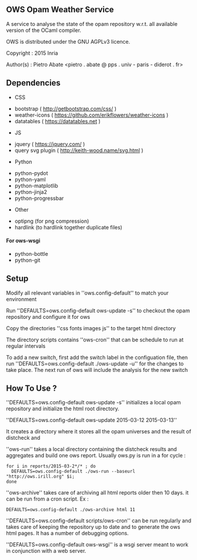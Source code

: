 
## OWS Opam Weather Service

A service to analyse the state of the opam repository w.r.t.
all available version of the OCaml compiler.

OWS is distributed under the GNU AGPLv3 licence.
 
Copyright : 2015 Inria
 
Author(s) : Pietro Abate <pietro . abate @ pps . univ - paris - diderot . fr>

## Dependencies
- CSS
 * bootstrap ( http://getbootstrap.com/css/ )
 * weather-icons ( https://github.com/erikflowers/weather-icons )
 * datatables ( https://datatables.net )
- JS
 * jquery ( https://jquery.com/ )
 * query svg plugin ( http://keith-wood.name/svg.html )
- Python
 * python-pydot
 * python-yaml
 * python-matplotlib
 * python-jinja2
 * python-progressbar
- Other
 * optipng (for png compression)
 * hardlink (to hardlink together duplicate files)

#### For ows-wsgi
* python-bottle
* python-git
   
## Setup

Modify all relevant variables in ''ows.config-default'' to match your environment
  
Run ''DEFAULTS=ows.config-default ows-update -s'' to checkout the opam repository and configure it for ows

Copy the directories ''css fonts images js'' to the target html directory

The directory scripts contains ''ows-cron'' that can be schedule to run at 
regular intervals

To add a new switch, first add the switch label in the configuation file, then run
''DEFAULTS=ows.config-default ./ows-update -u'' for the changes to take place. The next
run of ows will include the analysis for the new switch

## How To Use ?

''DEFAULTS=ows.config-default ows-update -s'' initializes a local opam repository and initialize the html
root directory.

''DEFAULTS=ows.config-default ows-update 2015-03-12 2015-03-13''

It creates a directory where it stores all the opam universes and the result of
distcheck and 


''ows-run'' takes a local directory containing the distcheck results and
aggregates and build one ows report. Usually ows.py is run in a for cycle :

    for i in reports/2015-03-2*/* ; do 
      DEFAULTS=ows.config-default ./ows-run --baseurl "http://ows.irill.org" $i; 
    done

''ows-archive'' takes care of archiving all html reports older then 10 days.
it can be run from a cron script. Ex :

    DEFAULTS=ows.config-default ./ows-archive html 11

''DEFAULTS=ows.config-default scripts/ows-cron'' can be run regularly and takes care of keeping the repository
up to date and to generate the ows html pages. It has a number of debugging options.

''DEFAULTS=ows.config-default ows-wsgi'' is a wsgi server meant to work in conjunction with a web server.
